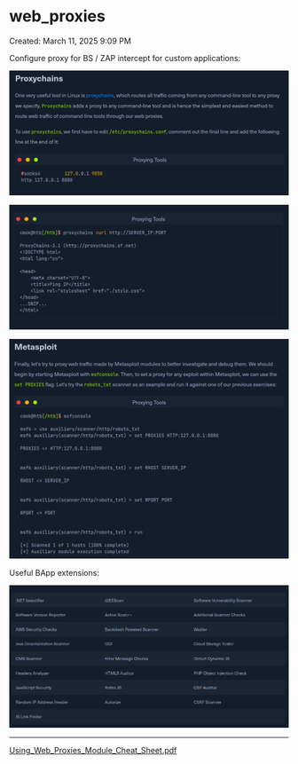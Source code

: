# web_proxies

Created: March 11, 2025 9:09 PM

Configure proxy for BS / ZAP intercept for custom applications:

![image.png](web_proxies%201b3021737a8980d3befcea1a80fde4aa/image.png)

![image.png](web_proxies%201b3021737a8980d3befcea1a80fde4aa/image%201.png)

![image.png](web_proxies%201b3021737a8980d3befcea1a80fde4aa/image%202.png)

[](https://academy.hackthebox.com/module/110/section/1053)

Useful BApp extensions:

![image.png](web_proxies%201b3021737a8980d3befcea1a80fde4aa/image%203.png)

---

[Using_Web_Proxies_Module_Cheat_Sheet.pdf](web_proxies%201b3021737a8980d3befcea1a80fde4aa/Using_Web_Proxies_Module_Cheat_Sheet.pdf)